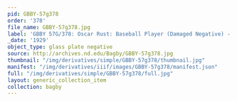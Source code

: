 ```yaml
---
pid: GBBY-57g378
order: '378'
file_name: GBBY-57g378.jpg
label: 'GBBY 57G/378: Oscar Rust: Baseball Player (Damaged Negative) - 1929'
_date: '1929'
object_type: glass plate negative
source: http://archives.nd.edu/Bagby/GBBY-57g378.jpg
thumbnail: "/img/derivatives/simple/GBBY-57g378/thumbnail.jpg"
manifest: "/img/derivatives/iiif/images/GBBY-57g378/manifest.json"
full: "/img/derivatives/simple/GBBY-57g378/full.jpg"
layout: generic_collection_item
collection: bagby
---
```

